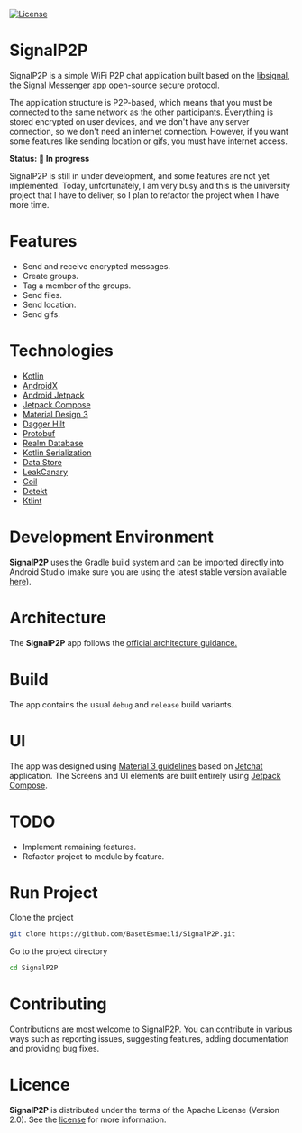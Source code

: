 

[![License](https://img.shields.io/badge/License-Apache%202.0-blue.svg)](https://opensource.org/licenses/Apache-2.0)
# SignalP2P
SignalP2P is a simple WiFi P2P chat application built based on the [libsignal](https://github.com/signalapp/libsignal), the Signal Messenger app open-source secure protocol.

The application structure is P2P-based, which means that you must be connected to the same network as the other participants.
Everything is stored encrypted on user devices, and we don't have any server connection, so we don't need an internet connection. However, if you want some features like sending location or gifs, you must have internet access.

**Status:  🚧  In progress**

SignalP2P is still in under development, and some features are not yet implemented.
Today, unfortunately, I am very busy and this is the university project that I have to deliver, so I plan to refactor the project when I have more time.
# Features
* Send and receive encrypted messages.
* Create groups.
* Tag a member of the groups.
* Send files.
* Send location.
* Send gifs.
# Technologies
- [Kotlin](https://kotlinlang.org)
- [AndroidX](https://developer.android.com/jetpack/androidx)
- [Android Jetpack](https://developer.android.com/jetpack)
- [Jetpack Compose](https://developer.android.com/jetpack/compose)
- [Material Design 3](https://m3.material.io)
- [Dagger Hilt](https://dagger.dev/hilt)
- [Protobuf](https://protobuf.dev)
- [Realm Database](https://realm.io/)
- [Kotlin Serialization](https://github.com/Kotlin/kotlinx.serialization)
- [Data Store](https://developer.android.com/topic/libraries/architecture/datastore)
- [LeakCanary](https://github.com/square/leakcanary)
- [Coil](https://github.com/coil-kt/coil)
- [Detekt](https://github.com/detekt/detekt)
- [Ktlint](https://pinterest.github.io/ktlint/0.49.1)
# Development Environment
**SignalP2P**  uses the Gradle build system and can be imported directly into Android Studio (make sure you are using the latest stable version available  [here](https://developer.android.com/studio)).
# Architecture
The  **SignalP2P**  app follows the  [official architecture guidance.](https://developer.android.com/topic/architecture)
# Build
The app contains the usual  `debug`  and  `release`  build variants.
# UI
The app was designed using  [Material 3 guidelines](https://m3.material.io/) based on [Jetchat](https://github.com/android/compose-samples/tree/main/Jetchat) application.
The Screens and UI elements are built entirely using  [Jetpack Compose](https://developer.android.com/jetpack/compose).
# TODO
* Implement remaining features.
* Refactor project to module by feature.
#  Run Project
Clone the project
```bash
git clone https://github.com/BasetEsmaeili/SignalP2P.git
```
Go to the project directory
```bash
cd SignalP2P
```
# Contributing
Contributions are most welcome to SignalP2P. You can contribute in various ways such as reporting issues, suggesting features, adding documentation and providing bug fixes.
# Licence
**SignalP2P** is distributed under the terms of the Apache License (Version 2.0). See the [license](https://github.com/BasetEsmaeili/SignalP2P/blob/main/LICENSE) for more information.